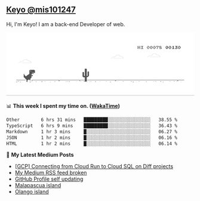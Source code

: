 ## [Keyo @mis101247](https://github.com/mis101247/mis101247.github.io)

Hi, I'm Keyo! I am a back-end Developer of web. 


![image](https://github.com/mis101247/mis101247/blob/master/dino.gif)

📊 **This week I spent my time on. ([WakaTime](https://wakatime.com/@66242878-3a41-446c-852d-cafde411a834))**
<!--START_SECTION:waka-->
```text
Other        6 hrs 31 mins   █████████░░░░░░░░░░░░░░░░   38.55 % 
TypeScript   6 hrs 9 mins    █████████░░░░░░░░░░░░░░░░   36.43 % 
Markdown     1 hr 3 mins     █░░░░░░░░░░░░░░░░░░░░░░░░   06.27 % 
JSON         1 hr 2 mins     █░░░░░░░░░░░░░░░░░░░░░░░░   06.16 % 
HTML         1 hr 2 mins     █░░░░░░░░░░░░░░░░░░░░░░░░   06.14 %
```
<!--END_SECTION:waka-->

📕 **My Latest Medium Posts**

<!-- BLOG-POST-LIST:START -->
- [[GCP] Connecting from Cloud Run to Cloud SQL on Diff projects](https://medium.com/mis101247/gcp-connecting-from-cloud-run-to-cloud-sql-on-diff-projects-c0919bd5bd7f?source=rss-1d2d8876197b------2)
- [My Medium RSS feed broken](https://medium.com/mis101247/my-medium-rss-feed-broken-9061e73ac2b7?source=rss-1d2d8876197b------2)
- [GitHub Profile self updating](https://medium.com/mis101247/github-profile-self-updating-1dcef3f35744?source=rss-1d2d8876197b------2)
- [Malapascua island](https://medium.com/mis101247/malapascua-island-a73b19bd3ab3?source=rss-1d2d8876197b------2)
- [Olango island](https://medium.com/mis101247/olango-island-d0f1b6fbd107?source=rss-1d2d8876197b------2)
<!-- BLOG-POST-LIST:END -->